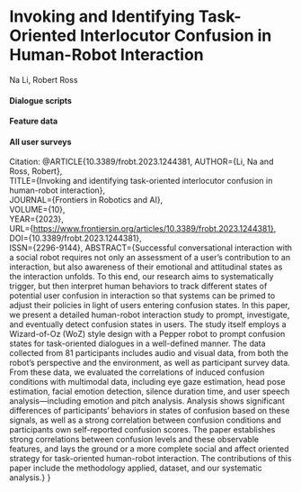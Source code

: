 # Invoking and Identifying Task-Oriented Interlocutor Confusion in Human-Robot Interaction
 Na Li, Robert Ross

#### Dialogue scripts

#### Feature data

#### All user surveys

Citation: 
@ARTICLE{10.3389/frobt.2023.1244381,
AUTHOR={Li, Na and Ross, Robert},   
TITLE={Invoking and identifying task-oriented interlocutor confusion in human-robot interaction},     
JOURNAL={Frontiers in Robotics and AI},      
VOLUME={10},           
YEAR={2023},      
URL={https://www.frontiersin.org/articles/10.3389/frobt.2023.1244381},       
DOI={10.3389/frobt.2023.1244381},      
ISSN={2296-9144},
ABSTRACT={Successful conversational interaction with a social robot requires not only an assessment of a user’s contribution to an interaction, but also awareness of their emotional and attitudinal states as the interaction unfolds. To this end, our research aims to systematically trigger, but then interpret human behaviors to track different states of potential user confusion in interaction so that systems can be primed to adjust their policies in light of users entering confusion states. In this paper, we present a detailed human-robot interaction study to prompt, investigate, and eventually detect confusion states in users. The study itself employs a Wizard-of-Oz (WoZ) style design with a Pepper robot to prompt confusion states for task-oriented dialogues in a well-defined manner. The data collected from 81 participants includes audio and visual data, from both the robot’s perspective and the environment, as well as participant survey data. From these data, we evaluated the correlations of induced confusion conditions with multimodal data, including eye gaze estimation, head pose estimation, facial emotion detection, silence duration time, and user speech analysis—including emotion and pitch analysis. Analysis shows significant differences of participants’ behaviors in states of confusion based on these signals, as well as a strong correlation between confusion conditions and participants own self-reported confusion scores. The paper establishes strong correlations between confusion levels and these observable features, and lays the ground or a more complete social and affect oriented strategy for task-oriented human-robot interaction. The contributions of this paper include the methodology applied, dataset, and our systematic analysis.}
}
